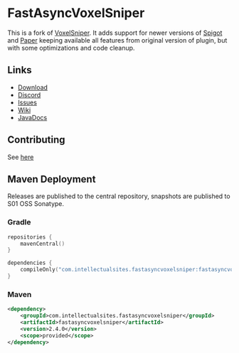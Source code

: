# FastAsyncVoxelSniper

This is a fork of [VoxelSniper](https://github.com/TVPT/VoxelSniper). It adds support for newer versions of [Spigot](https://www.spigotmc.org/) and [Paper](https://papermc.io/) keeping available all features from original version of plugin, but with some optimizations and code cleanup.

## Links

* [Download](https://dev.bukkit.org/projects/favs)
* [Discord](https://discord.gg/intellectualsites)
* [Issues](https://github.com/IntellectualSites/fastasyncvoxelsniper/issues)
* [Wiki](https://intellectualsites.github.io/FastasyncVoxelSniper-Documentation/)
* [JavaDocs](https://javadoc.io/doc/com.fastasyncvoxelsniper/fastasyncvoxelsniper)

## Contributing
See [here](https://github.com/IntellectualSites/.github/blob/main/CONTRIBUTING.md)

## Maven Deployment
Releases are published to the central repository, snapshots are published to S01 OSS Sonatype.

### Gradle
```kotlin
repositories {
    mavenCentral()
}

dependencies {
    compileOnly("com.intellectualsites.fastasyncvoxelsniper:fastasyncvoxelsniper:2.4.0")
}
```

### Maven
```xml
<dependency>
    <groupId>com.intellectualsites.fastasyncvoxelsniper</groupId>
    <artifactId>fastasyncvoxelsniper</artifactId>
    <version>2.4.0</version>
    <scope>provided</scope>
</dependency>
```

